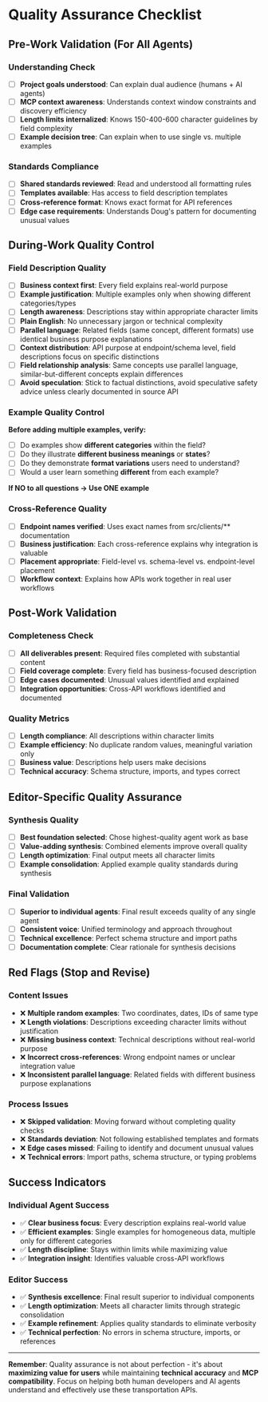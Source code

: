 # Quality Assurance Checklist

## Pre-Work Validation (For All Agents)

### Understanding Check
- [ ] **Project goals understood**: Can explain dual audience (humans + AI agents)
- [ ] **MCP context awareness**: Understands context window constraints and discovery efficiency
- [ ] **Length limits internalized**: Knows 150-400-600 character guidelines by field complexity
- [ ] **Example decision tree**: Can explain when to use single vs. multiple examples

### Standards Compliance
- [ ] **Shared standards reviewed**: Read and understood all formatting rules
- [ ] **Templates available**: Has access to field description templates
- [ ] **Cross-reference format**: Knows exact format for API references
- [ ] **Edge case requirements**: Understands Doug's pattern for documenting unusual values

## During-Work Quality Control

### Field Description Quality
- [ ] **Business context first**: Every field explains real-world purpose
- [ ] **Example justification**: Multiple examples only when showing different categories/types
- [ ] **Length awareness**: Descriptions stay within appropriate character limits
- [ ] **Plain English**: No unnecessary jargon or technical complexity
- [ ] **Parallel language**: Related fields (same concept, different formats) use identical business purpose explanations
- [ ] **Context distribution**: API purpose at endpoint/schema level, field descriptions focus on specific distinctions
- [ ] **Field relationship analysis**: Same concepts use parallel language, similar-but-different concepts explain differences
- [ ] **Avoid speculation**: Stick to factual distinctions, avoid speculative safety advice unless clearly documented in source API

### Example Quality Control
**Before adding multiple examples, verify:**
- [ ] Do examples show **different categories** within the field?
- [ ] Do they illustrate **different business meanings** or **states**?
- [ ] Do they demonstrate **format variations** users need to understand?
- [ ] Would a user learn something **different** from each example?

**If NO to all questions → Use ONE example**

### Cross-Reference Quality
- [ ] **Endpoint names verified**: Uses exact names from src/clients/** documentation
- [ ] **Business justification**: Each cross-reference explains why integration is valuable
- [ ] **Placement appropriate**: Field-level vs. schema-level vs. endpoint-level placement
- [ ] **Workflow context**: Explains how APIs work together in real user workflows

## Post-Work Validation

### Completeness Check
- [ ] **All deliverables present**: Required files completed with substantial content
- [ ] **Field coverage complete**: Every field has business-focused description
- [ ] **Edge cases documented**: Unusual values identified and explained
- [ ] **Integration opportunities**: Cross-API workflows identified and documented

### Quality Metrics
- [ ] **Length compliance**: All descriptions within character limits
- [ ] **Example efficiency**: No duplicate random values, meaningful variation only
- [ ] **Business value**: Descriptions help users make decisions
- [ ] **Technical accuracy**: Schema structure, imports, and types correct

## Editor-Specific Quality Assurance

### Synthesis Quality
- [ ] **Best foundation selected**: Chose highest-quality agent work as base
- [ ] **Value-adding synthesis**: Combined elements improve overall quality
- [ ] **Length optimization**: Final output meets all character limits
- [ ] **Example consolidation**: Applied example quality standards during synthesis

### Final Validation
- [ ] **Superior to individual agents**: Final result exceeds quality of any single agent
- [ ] **Consistent voice**: Unified terminology and approach throughout
- [ ] **Technical excellence**: Perfect schema structure and import paths
- [ ] **Documentation complete**: Clear rationale for synthesis decisions

## Red Flags (Stop and Revise)

### Content Issues
- ❌ **Multiple random examples**: Two coordinates, dates, IDs of same type
- ❌ **Length violations**: Descriptions exceeding character limits without justification
- ❌ **Missing business context**: Technical descriptions without real-world purpose
- ❌ **Incorrect cross-references**: Wrong endpoint names or unclear integration value
- ❌ **Inconsistent parallel language**: Related fields with different business purpose explanations

### Process Issues
- ❌ **Skipped validation**: Moving forward without completing quality checks
- ❌ **Standards deviation**: Not following established templates and formats
- ❌ **Edge cases missed**: Failing to identify and document unusual values
- ❌ **Technical errors**: Import paths, schema structure, or typing problems

## Success Indicators

### Individual Agent Success
- ✅ **Clear business focus**: Every description explains real-world value
- ✅ **Efficient examples**: Single examples for homogeneous data, multiple only for different categories
- ✅ **Length discipline**: Stays within limits while maximizing value
- ✅ **Integration insight**: Identifies valuable cross-API workflows

### Editor Success  
- ✅ **Synthesis excellence**: Final result superior to individual components
- ✅ **Length optimization**: Meets all character limits through strategic consolidation
- ✅ **Example refinement**: Applies quality standards to eliminate verbosity
- ✅ **Technical perfection**: No errors in schema structure, imports, or references

---

**Remember**: Quality assurance is not about perfection - it's about **maximizing value for users** while maintaining **technical accuracy** and **MCP compatibility**. Focus on helping both human developers and AI agents understand and effectively use these transportation APIs.
